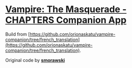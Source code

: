 # [Vampire: The Masquerade - CHAPTERS Companion App](https://orionaskatu.github.io/vtmchapterscompanion/)



Build from [https://github.com/orionaskatu/vampire-companion/tree/french_translation](https://github.com/orionaskatu/vampire-companion/tree/french_translation).

Original code by [**smorawski**](https://github.com/smorawski/vampire-companion/)
